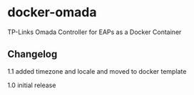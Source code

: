 # docker-omada
TP-Links Omada Controller for EAPs as a Docker Container

## Changelog

1.1 added timezone and locale and moved to docker template

1.0 initial release
